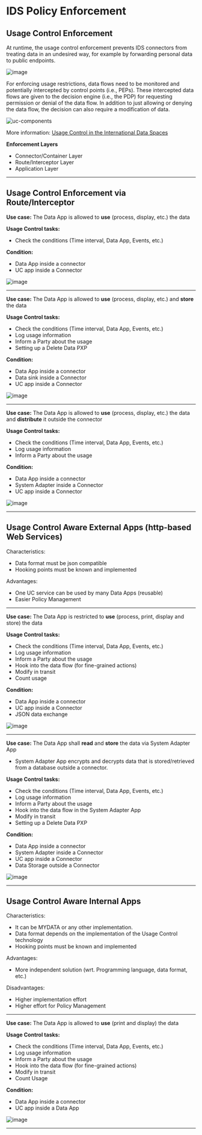 # IDS Policy Enforcement
## Usage Control Enforcement
At runtime, the usage control enforcement prevents IDS connectors from treating data in an undesired way, for example by forwarding personal data to public endpoints.

![image](https://user-images.githubusercontent.com/69632955/133073147-06aadf7a-d7ab-48ff-a81f-bd6678e15a29.png)

For enforcing usage restrictions, data flows need to be monitored and potentially intercepted by control points (i.e., PEPs). These intercepted data flows are given to the decision engine (i.e., the PDP) for requesting permission or denial of the data flow. In addition to just allowing or denying the data flow, the decision can also require a modification of data.

![uc-components](https://user-images.githubusercontent.com/69632955/133071484-307a2171-e110-4431-9ac4-9739af2aeb45.jpg)

More information: [Usage Control in the International Data Spaces](https://internationaldataspaces.org/data-sovereignty-updated-position-paper-on-data-usage-control-in-the-ids/)

**Enforcement Layers**

 - Connector/Container Layer
 - Route/Interceptor Layer
 - Application Layer
 
 ---
 
## Usage Control Enforcement via Route/Interceptor

**Use case:** The Data App is allowed to **use** (process, display, etc.) the data

**Usage Control tasks:** 
 - Check the conditions (Time interval, Data App, Events, etc.)

**Condition:** 
 - Data App inside a connector
 - UC app inside a Connector

![image](https://user-images.githubusercontent.com/69632955/133073748-5e302961-1387-4f21-9002-76dd7ad7bdef.png)

---

**Use case:** The Data App is allowed to **use** (process, display, etc.) and **store** the data

**Usage Control tasks:** 
 - Check the conditions (Time interval, Data App, Events, etc.)
 - Log usage information
 - Inform a Party about the usage
 - Setting up a Delete Data PXP

**Condition:** 
 - Data App inside a connector
 - Data sink inside a Connector
 - UC app inside a Connector

![image](https://user-images.githubusercontent.com/69632955/133073974-c8221409-f7e5-4e3b-8bc7-def86796beef.png)

---

**Use case:** The Data App is allowed to **use** (process, display, etc.) the data and **distribute** it outside the connector

**Usage Control tasks:** 
 - Check the conditions (Time interval, Data App, Events, etc.)
 - Log usage information
 - Inform a Party about the usage

**Condition:** 
 - Data App inside a connector
 - System Adapter inside a Connector
 - UC app inside a Connector

![image](https://user-images.githubusercontent.com/69632955/133074546-433d85fb-4dd7-4d2a-942d-699513368e4b.png)

---

## Usage Control Aware External Apps (http-based Web Services)

Characteristics:
 - Data format must be json compatible
 - Hooking points must be known and implemented

Advantages:
 - One UC service can be used by many Data Apps (reusable)
 - Easier Policy Management
---
**Use case:** The Data App is restricted to **use** (process, print, display and store) the data

**Usage Control tasks:** 
 - Check the conditions (Time interval, Data App, Events, etc.)
 - Log usage information
 - Inform a Party about the usage
 - Hook into the data flow (for fine-grained actions)
 - Modify in transit
 - Count usage

**Condition:** 
 - Data App inside a connector
 - UC app inside a Connector
 - JSON data exchange
 
 ![image](https://user-images.githubusercontent.com/69632955/133074885-5cb66b98-f13c-4b12-a680-1a9ff79d8e2a.png)
 
---

**Use case:** The Data App shall **read** and **store** the data via System Adapter App
 - System Adapter App encrypts and decrypts data that is stored/retrieved from a database outside a connector.

**Usage Control tasks:** 
 - Check the conditions (Time interval, Data App, Events, etc.)
 - Log usage information
 - Inform a Party about the usage
 - Hook into the data flow in the System Adapter App
 - Modify in transit
 - Setting up a Delete Data PXP

**Condition:** 
 - Data App inside a connector
 - System Adapter inside a Connector
 - UC app inside a Connector
 - Data Storage outside a Connector
 
![image](https://user-images.githubusercontent.com/69632955/133075313-f30dc826-e6ac-484e-a680-508d5df62c69.png)
 
 ---
 
## Usage Control Aware Internal Apps

Characteristics:
 - It can be MYDATA or any other implementation.
 - Data format depends on the implementation of the Usage Control technology
 - Hooking points must be known and implemented

Advantages:
 - More independent solution (wrt. Programming language, data format, etc.)

Disadvantages:
 - Higher implementation effort
 - Higher effort for Policy Management
---

**Use case:** The Data App is allowed to **use** (print and display) the data

**Usage Control tasks:** 
 - Check the conditions (Time interval, Data App, Events, etc.)
 - Log usage information
 - Inform a Party about the usage
 - Hook into the data flow (for fine-grained actions)
 - Modify in transit
 - Count Usage

**Condition:** 
 - Data App inside a connector
 - UC app inside a Data App

![image](https://user-images.githubusercontent.com/69632955/133076139-d939912d-9a66-4e42-a686-e1a64f5fea9f.png)

---
